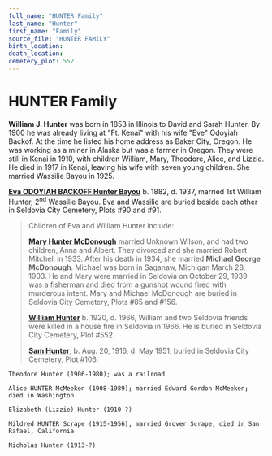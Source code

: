 ```yaml
---
full_name: "HUNTER Family"
last_name: "Hunter"
first_name: "Family"
source_file: "HUNTER FAMILY"
birth_location:
death_location:
cemetery_plot: 552
---
```

# HUNTER Family

**William J. Hunter** was born in 1853 in Illinois to David and Sarah Hunter. By 1900 he was
already living at "Ft. Kenai" with his wife "Eve" Odoyiah Backof. At the time he listed his  home address as Baker City, Oregon. He was working as a miner in Alaska but
was a farmer in Oregon. They were still in Kenai in 1910, with children
William, Mary, Theodore, Alice, and Lizzie. He died in 1917 in Kenai,
leaving his wife with seven young children. She married Wassilie Bayou
in 1925.

[**Eva ODOYIAH BACKOFF Hunter Bayou**](../_people/Bayou_Eva_Hunter.md) b. 1882, d. 1937, married 1st
William Hunter, 2<sup>nd</sup> Wassilie Bayou. Eva and Wassilie are
buried beside each other in Seldovia City Cemetery, Plots \#90 and \#91.

> Children of Eva and William Hunter include:
> 
> [**Mary Hunter McDonough**](../_people/McDonough_Mary_Wilson.md) married Unknown Wilson, and had two
> children, Anna and Albert. They divorced and she married Robert
> Mitchell in 1933. After his death in 1934, she married **Michael
> George McDonough**. Michael was born in Saganaw, Michigan March 28,
> 1903. He and Mary were married in Seldovia on October 29, 1939. was a
> fisherman and died from a gunshot wound fired with murderous intent.
> Mary and Michael McDonough are buried in Seldovia City Cemetery, Plots
> \#85 and \#156.
> 
> [**William Hunter**](../_people/Hunter_William.md) b. 1920, d. 1966, William and two Seldovia friends
> were killed in a house fire in Seldovia in 1966. He is buried in
> Seldovia City Cemetery, Plot \#552.
> 
> [**Sam Hunter**](../_people/Hunter_Sam.md), b. Aug. 20, 1916, d. May 1951; buried in Seldovia City
> Cemetery, Plot \#106.

    Theodore Hunter (1906-1980); was a railroad
    
    Alice HUNTER McMeeken (1908-1989); married Edward Gordon McMeeken; died in Washington
    
    Elizabeth (Lizzie) Hunter (1910-?)
    
    Mildred HUNTER Scrape (1915-1956), married Grover Scrape, died in San Rafael, California
    
    Nicholas Hunter (1913-?)